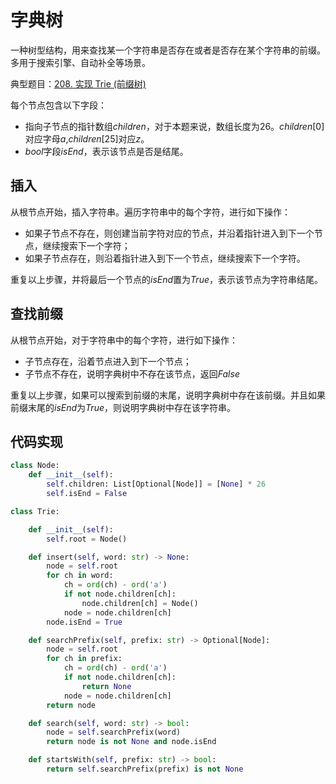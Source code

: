 # 字典树

一种树型结构，用来查找某一个字符串是否存在或者是否存在某个字符串的前缀。多用于搜索引擎、自动补全等场景。

典型题目：[208. 实现 Trie (前缀树)](https://leetcode.cn/problems/implement-trie-prefix-tree/)

每个节点包含以下字段：

- 指向子节点的指针数组$children$，对于本题来说，数组长度为$26$。$children[0]$对应字母$a$,$children[25]$对应$z$。
- $bool$字段$isEnd$，表示该节点是否是结尾。

## 插入

从根节点开始，插入字符串。遍历字符串中的每个字符，进行如下操作：

- 如果子节点不存在，则创建当前字符对应的节点，并沿着指针进入到下一个节点，继续搜索下一个字符；
- 如果子节点存在，则沿着指针进入到下一个节点，继续搜索下一个字符。

重复以上步骤，并将最后一个节点的$isEnd$置为$True$，表示该节点为字符串结尾。

## 查找前缀

从根节点开始，对于字符串中的每个字符，进行如下操作：

- 子节点存在，沿着节点进入到下一个节点；
- 子节点不存在，说明字典树中不存在该节点，返回$False$

重复以上步骤，如果可以搜索到前缀的末尾，说明字典树中存在该前缀。并且如果前缀末尾的$isEnd$为$True$，则说明字典树中存在该字符串。

## 代码实现

```python
class Node:
    def __init__(self):
        self.children: List[Optional[Node]] = [None] * 26
        self.isEnd = False

class Trie:

    def __init__(self):
        self.root = Node()

    def insert(self, word: str) -> None:
        node = self.root
        for ch in word:
            ch = ord(ch) - ord('a')
            if not node.children[ch]:
                node.children[ch] = Node()
            node = node.children[ch]
        node.isEnd = True

    def searchPrefix(self, prefix: str) -> Optional[Node]:
        node = self.root
        for ch in prefix:
            ch = ord(ch) - ord('a')
            if not node.children[ch]:
                return None
            node = node.children[ch]
        return node

    def search(self, word: str) -> bool:
        node = self.searchPrefix(word)
        return node is not None and node.isEnd

    def startsWith(self, prefix: str) -> bool:
        return self.searchPrefix(prefix) is not None
```

